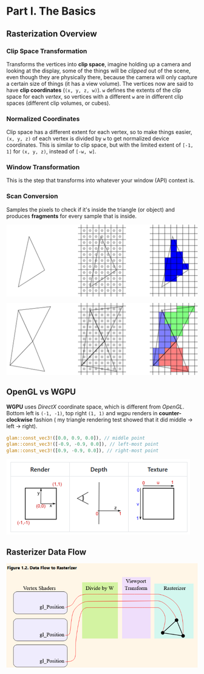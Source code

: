 # Part I. The Basics

## Rasterization Overview

### Clip Space Transformation

Transforms the vertices into **clip space**, imagine holding up a camera and looking at the
display, some of the things will be _clipped_ out of the scene, even though they are physically
there, because the camera will only capture a certain size of things (it has a view volume). The
vertices now are said to have **clip coordinates** (`(x, y, z, w)`). `w` defines the extents
of the clip space for each _vertex_, so vertices with a different `w` are in different clip spaces
(different clip volumes, or cubes).

### Normalized Coordinates

Clip space has a different extent for each vertex, so to make things easier, `(x, y, z)` of each
vertex is divided by `w` to get normalized device coordinates. This is similar to clip space,
but with the limited extent of `[-1, 1]` for `(x, y, z)`, instead of `[-w, w]`.

### Window Transformation

This is the step that transforms into whatever your window (API) context is.

### Scan Conversion

Samples the pixels to check if it's inside the triangle (or object) and produces **fragments** for
every sample that is inside.

![triangle scan convert](assets/TriangleScanConvert.svg)

![shared edge scan conversion](assets/SharedEdgeScanConvert.svg)

## OpenGL vs WGPU

**WGPU** uses _DirectX_ coordinate space, which is different from _OpenGL_.
Bottom left is `(-1, -1)`, top right `(1, 1)` and wgpu renders in **counter-clockwise** fashion (
my triangle rendering test showed that it did middle -> left -> right).

```rust
glam::const_vec3!([0.0, 0.9, 0.0]), // middle point
glam::const_vec3!([-0.9, -0.9, 0.0]), // left-most point
glam::const_vec3!([0.9, -0.9, 0.0]), // right-most point
```

![wgpu coordinates](assets/wgpu_coordinates.png)

## Rasterizer Data Flow

![data flow to rasterizer](assets/data_flow_rasterizer.png)

